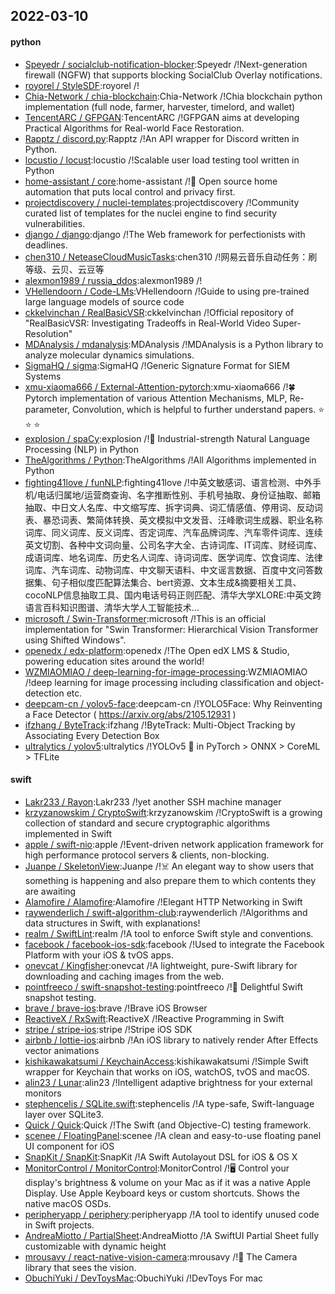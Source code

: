 ## 2022-03-10

#### python
* [Speyedr / socialclub-notification-blocker](https://github.com/Speyedr/socialclub-notification-blocker):Speyedr /!Next-generation firewall (NGFW) that supports blocking SocialClub Overlay notifications.
* [royorel / StyleSDF](https://github.com/royorel/StyleSDF):royorel /!
* [Chia-Network / chia-blockchain](https://github.com/Chia-Network/chia-blockchain):Chia-Network /!Chia blockchain python implementation (full node, farmer, harvester, timelord, and wallet)
* [TencentARC / GFPGAN](https://github.com/TencentARC/GFPGAN):TencentARC /!GFPGAN aims at developing Practical Algorithms for Real-world Face Restoration.
* [Rapptz / discord.py](https://github.com/Rapptz/discord.py):Rapptz /!An API wrapper for Discord written in Python.
* [locustio / locust](https://github.com/locustio/locust):locustio /!Scalable user load testing tool written in Python
* [home-assistant / core](https://github.com/home-assistant/core):home-assistant /!🏡 Open source home automation that puts local control and privacy first.
* [projectdiscovery / nuclei-templates](https://github.com/projectdiscovery/nuclei-templates):projectdiscovery /!Community curated list of templates for the nuclei engine to find security vulnerabilities.
* [django / django](https://github.com/django/django):django /!The Web framework for perfectionists with deadlines.
* [chen310 / NeteaseCloudMusicTasks](https://github.com/chen310/NeteaseCloudMusicTasks):chen310 /!网易云音乐自动任务：刷等级、云贝、云豆等
* [alexmon1989 / russia_ddos](https://github.com/alexmon1989/russia_ddos):alexmon1989 /!
* [VHellendoorn / Code-LMs](https://github.com/VHellendoorn/Code-LMs):VHellendoorn /!Guide to using pre-trained large language models of source code
* [ckkelvinchan / RealBasicVSR](https://github.com/ckkelvinchan/RealBasicVSR):ckkelvinchan /!Official repository of "RealBasicVSR: Investigating Tradeoffs in Real-World Video Super-Resolution"
* [MDAnalysis / mdanalysis](https://github.com/MDAnalysis/mdanalysis):MDAnalysis /!MDAnalysis is a Python library to analyze molecular dynamics simulations.
* [SigmaHQ / sigma](https://github.com/SigmaHQ/sigma):SigmaHQ /!Generic Signature Format for SIEM Systems
* [xmu-xiaoma666 / External-Attention-pytorch](https://github.com/xmu-xiaoma666/External-Attention-pytorch):xmu-xiaoma666 /!🍀 Pytorch implementation of various Attention Mechanisms, MLP, Re-parameter, Convolution, which is helpful to further understand papers. ⭐ ⭐ ⭐
* [explosion / spaCy](https://github.com/explosion/spaCy):explosion /!💫 Industrial-strength Natural Language Processing (NLP) in Python
* [TheAlgorithms / Python](https://github.com/TheAlgorithms/Python):TheAlgorithms /!All Algorithms implemented in Python
* [fighting41love / funNLP](https://github.com/fighting41love/funNLP):fighting41love /!中英文敏感词、语言检测、中外手机/电话归属地/运营商查询、名字推断性别、手机号抽取、身份证抽取、邮箱抽取、中日文人名库、中文缩写库、拆字词典、词汇情感值、停用词、反动词表、暴恐词表、繁简体转换、英文模拟中文发音、汪峰歌词生成器、职业名称词库、同义词库、反义词库、否定词库、汽车品牌词库、汽车零件词库、连续英文切割、各种中文词向量、公司名字大全、古诗词库、IT词库、财经词库、成语词库、地名词库、历史名人词库、诗词词库、医学词库、饮食词库、法律词库、汽车词库、动物词库、中文聊天语料、中文谣言数据、百度中文问答数据集、句子相似度匹配算法集合、bert资源、文本生成&摘要相关工具、cocoNLP信息抽取工具、国内电话号码正则匹配、清华大学XLORE:中英文跨语言百科知识图谱、清华大学人工智能技术…
* [microsoft / Swin-Transformer](https://github.com/microsoft/Swin-Transformer):microsoft /!This is an official implementation for "Swin Transformer: Hierarchical Vision Transformer using Shifted Windows".
* [openedx / edx-platform](https://github.com/openedx/edx-platform):openedx /!The Open edX LMS & Studio, powering education sites around the world!
* [WZMIAOMIAO / deep-learning-for-image-processing](https://github.com/WZMIAOMIAO/deep-learning-for-image-processing):WZMIAOMIAO /!deep learning for image processing including classification and object-detection etc.
* [deepcam-cn / yolov5-face](https://github.com/deepcam-cn/yolov5-face):deepcam-cn /!YOLO5Face: Why Reinventing a Face Detector ( https://arxiv.org/abs/2105.12931 )
* [ifzhang / ByteTrack](https://github.com/ifzhang/ByteTrack):ifzhang /!ByteTrack: Multi-Object Tracking by Associating Every Detection Box
* [ultralytics / yolov5](https://github.com/ultralytics/yolov5):ultralytics /!YOLOv5 🚀 in PyTorch > ONNX > CoreML > TFLite

#### swift
* [Lakr233 / Rayon](https://github.com/Lakr233/Rayon):Lakr233 /!yet another SSH machine manager
* [krzyzanowskim / CryptoSwift](https://github.com/krzyzanowskim/CryptoSwift):krzyzanowskim /!CryptoSwift is a growing collection of standard and secure cryptographic algorithms implemented in Swift
* [apple / swift-nio](https://github.com/apple/swift-nio):apple /!Event-driven network application framework for high performance protocol servers & clients, non-blocking.
* [Juanpe / SkeletonView](https://github.com/Juanpe/SkeletonView):Juanpe /!☠️ An elegant way to show users that something is happening and also prepare them to which contents they are awaiting
* [Alamofire / Alamofire](https://github.com/Alamofire/Alamofire):Alamofire /!Elegant HTTP Networking in Swift
* [raywenderlich / swift-algorithm-club](https://github.com/raywenderlich/swift-algorithm-club):raywenderlich /!Algorithms and data structures in Swift, with explanations!
* [realm / SwiftLint](https://github.com/realm/SwiftLint):realm /!A tool to enforce Swift style and conventions.
* [facebook / facebook-ios-sdk](https://github.com/facebook/facebook-ios-sdk):facebook /!Used to integrate the Facebook Platform with your iOS & tvOS apps.
* [onevcat / Kingfisher](https://github.com/onevcat/Kingfisher):onevcat /!A lightweight, pure-Swift library for downloading and caching images from the web.
* [pointfreeco / swift-snapshot-testing](https://github.com/pointfreeco/swift-snapshot-testing):pointfreeco /!📸 Delightful Swift snapshot testing.
* [brave / brave-ios](https://github.com/brave/brave-ios):brave /!Brave iOS Browser
* [ReactiveX / RxSwift](https://github.com/ReactiveX/RxSwift):ReactiveX /!Reactive Programming in Swift
* [stripe / stripe-ios](https://github.com/stripe/stripe-ios):stripe /!Stripe iOS SDK
* [airbnb / lottie-ios](https://github.com/airbnb/lottie-ios):airbnb /!An iOS library to natively render After Effects vector animations
* [kishikawakatsumi / KeychainAccess](https://github.com/kishikawakatsumi/KeychainAccess):kishikawakatsumi /!Simple Swift wrapper for Keychain that works on iOS, watchOS, tvOS and macOS.
* [alin23 / Lunar](https://github.com/alin23/Lunar):alin23 /!Intelligent adaptive brightness for your external monitors
* [stephencelis / SQLite.swift](https://github.com/stephencelis/SQLite.swift):stephencelis /!A type-safe, Swift-language layer over SQLite3.
* [Quick / Quick](https://github.com/Quick/Quick):Quick /!The Swift (and Objective-C) testing framework.
* [scenee / FloatingPanel](https://github.com/scenee/FloatingPanel):scenee /!A clean and easy-to-use floating panel UI component for iOS
* [SnapKit / SnapKit](https://github.com/SnapKit/SnapKit):SnapKit /!A Swift Autolayout DSL for iOS & OS X
* [MonitorControl / MonitorControl](https://github.com/MonitorControl/MonitorControl):MonitorControl /!🖥 Control your display's brightness & volume on your Mac as if it was a native Apple Display. Use Apple Keyboard keys or custom shortcuts. Shows the native macOS OSDs.
* [peripheryapp / periphery](https://github.com/peripheryapp/periphery):peripheryapp /!A tool to identify unused code in Swift projects.
* [AndreaMiotto / PartialSheet](https://github.com/AndreaMiotto/PartialSheet):AndreaMiotto /!A SwiftUI Partial Sheet fully customizable with dynamic height
* [mrousavy / react-native-vision-camera](https://github.com/mrousavy/react-native-vision-camera):mrousavy /!📸 The Camera library that sees the vision.
* [ObuchiYuki / DevToysMac](https://github.com/ObuchiYuki/DevToysMac):ObuchiYuki /!DevToys For mac
